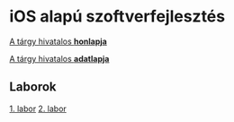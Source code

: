 # iOS alapú szoftverfejlesztés

[A tárgy hivatalos **honlapja**](https://www.aut.bme.hu/Course/ios)

[A tárgy hivatalos **adatlapja**](http://www.vik.bme.hu/kepzes/targyak/VIAUAV15)

## Laborok

[1. labor](labor_01/labor_01.md)
[2. labor](labor_02/labor_02.md)
